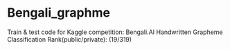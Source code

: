 # Bengali_graphme

Train & test code for Kaggle competition: Bengali.AI Handwritten Grapheme Classification
Rank(public/private): (19/319) 
